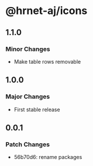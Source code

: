 # @hrnet-aj/icons

## 1.1.0

### Minor Changes

- Make table rows removable

## 1.0.0

### Major Changes

- First stable release

## 0.0.1

### Patch Changes

- 56b70d6: rename packages
